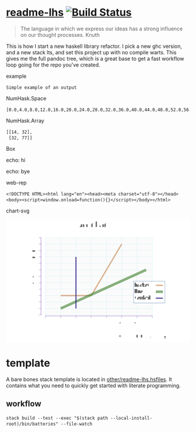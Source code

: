 [readme-lhs](https://tonyday567.github.io/readme-lhs/index.html) [![Build Status](https://travis-ci.org/tonyday567/readme-lhs.svg)](https://travis-ci.org/tonyday567/readme-lhs)
================================================================================================================================================================================

<blockquote cite>
The language in which we express our ideas has a strong influence on our
thought processes. Knuth
</blockquote>

This is how I start a new haskell library refactor. I pick a new ghc
version, and a new stack lts, and set this project up with no compile
warts. This gives me the full pandoc tree, which is a great base to get
a fast workflow loop going for the repo you've created.

example

``` {.output .example}
Simple example of an output
```

NumHask.Space

``` {.output .NumHask.Space}
[0.0,4.0,8.0,12.0,16.0,20.0,24.0,28.0,32.0,36.0,40.0,44.0,48.0,52.0,56.0,60.0,64.0]
```

NumHask.Array

``` {.output .NumHask.Array}
[[14, 32],
 [32, 77]]
```

Box

echo: hi

echo: bye

web-rep

``` {.output .web-rep}
<!DOCTYPE HTML><html lang="en"><head><meta charset="utf-8"></head><body><script>window.onload=function(){}</script></body></html>
```

chart-svg

![](other/chart-svg.svg)

template
========

A bare bones stack template is located in
[other/readme-lhs.hsfiles](other/readme-lhs.hsfiles). It contains what
you need to quickly get started with literate programming.

workflow
--------

    stack build --test --exec "$(stack path --local-install-root)/bin/batteries" --file-watch

